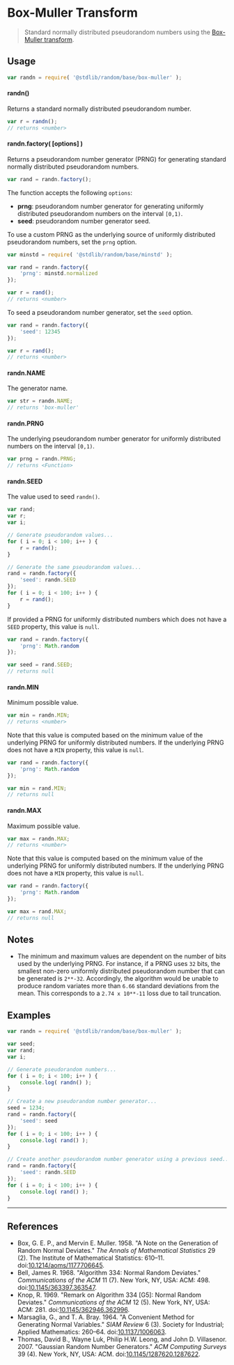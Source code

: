<!--

@license Apache-2.0

Copyright (c) 2018 The Stdlib Authors.

Licensed under the Apache License, Version 2.0 (the "License");
you may not use this file except in compliance with the License.
You may obtain a copy of the License at

   http://www.apache.org/licenses/LICENSE-2.0

Unless required by applicable law or agreed to in writing, software
distributed under the License is distributed on an "AS IS" BASIS,
WITHOUT WARRANTIES OR CONDITIONS OF ANY KIND, either express or implied.
See the License for the specific language governing permissions and
limitations under the License.

-->

# Box-Muller Transform

> Standard normally distributed pseudorandom numbers using the [Box-Muller transform][box-muller].

<section class="usage">

## Usage

```javascript
var randn = require( '@stdlib/random/base/box-muller' );
```

#### randn()

Returns a standard normally distributed pseudorandom number.

```javascript
var r = randn();
// returns <number>
```

#### randn.factory( \[options] )

Returns a pseudorandom number generator (PRNG) for generating standard normally distributed pseudorandom numbers.

```javascript
var rand = randn.factory();
```

The function accepts the following `options`:

-   **prng**: pseudorandom number generator for generating uniformly distributed pseudorandom numbers on the interval `[0,1)`.
-   **seed**: pseudorandom number generator seed.

To use a custom PRNG as the underlying source of uniformly distributed pseudorandom numbers, set the `prng` option.

```javascript
var minstd = require( '@stdlib/random/base/minstd' );

var rand = randn.factory({
    'prng': minstd.normalized
});

var r = rand();
// returns <number>
```

To seed a pseudorandom number generator, set the `seed` option.

```javascript
var rand = randn.factory({
    'seed': 12345
});

var r = rand();
// returns <number>
```

#### randn.NAME

The generator name.

```javascript
var str = randn.NAME;
// returns 'box-muller'
```

#### randn.PRNG

The underlying pseudorandom number generator for uniformly distributed numbers on the interval `[0,1)`.

```javascript
var prng = randn.PRNG;
// returns <Function>
```

#### randn.SEED

The value used to seed `randn()`.

```javascript
var rand;
var r;
var i;

// Generate pseudorandom values...
for ( i = 0; i < 100; i++ ) {
    r = randn();
}

// Generate the same pseudorandom values...
rand = randn.factory({
    'seed': randn.SEED
});
for ( i = 0; i < 100; i++ ) {
    r = rand();
}
```

If provided a PRNG for uniformly distributed numbers which does not have a `SEED` property, this value is `null`.

<!-- eslint-disable stdlib/no-builtin-math -->

```javascript
var rand = randn.factory({
    'prng': Math.random
});

var seed = rand.SEED;
// returns null
```

#### randn.MIN

Minimum possible value.

```javascript
var min = randn.MIN;
// returns <number>
```

Note that this value is computed based on the minimum value of the underlying PRNG for uniformly distributed numbers. If the underlying PRNG does not have a `MIN` property, this value is `null`.

<!-- eslint-disable stdlib/no-builtin-math -->

```javascript
var rand = randn.factory({
    'prng': Math.random
});

var min = rand.MIN;
// returns null
```

#### randn.MAX

Maximum possible value.

```javascript
var max = randn.MAX;
// returns <number>
```

Note that this value is computed based on the minimum value of the underlying PRNG for uniformly distributed numbers. If the underlying PRNG does not have a `MIN` property, this value is `null`.

<!-- eslint-disable stdlib/no-builtin-math -->

```javascript
var rand = randn.factory({
    'prng': Math.random
});

var max = rand.MAX;
// returns null
```

</section>

<!-- /.usage -->

<section class="notes">

## Notes

-   The minimum and maximum values are dependent on the number of bits used by the underlying PRNG. For instance, if a PRNG uses `32` bits, the smallest non-zero uniformly distributed pseudorandom number that can be generated is `2**-32`. Accordingly, the algorithm would be unable to produce random variates more than `6.66` standard deviations from the mean. This corresponds to a `2.74 x 10**-11` loss due to tail truncation.

</section>

<!-- /.notes -->

<section class="examples">

## Examples

<!-- eslint no-undef: "error" -->

```javascript
var randn = require( '@stdlib/random/base/box-muller' );

var seed;
var rand;
var i;

// Generate pseudorandom numbers...
for ( i = 0; i < 100; i++ ) {
    console.log( randn() );
}

// Create a new pseudorandom number generator...
seed = 1234;
rand = randn.factory({
    'seed': seed
});
for ( i = 0; i < 100; i++ ) {
    console.log( rand() );
}

// Create another pseudorandom number generator using a previous seed...
rand = randn.factory({
    'seed': randn.SEED
});
for ( i = 0; i < 100; i++ ) {
    console.log( rand() );
}
```

</section>

<!-- /.examples -->

* * *

<section class="references">

## References

-   Box, G. E. P., and Mervin E. Muller. 1958. "A Note on the Generation of Random Normal Deviates." _The Annals of Mathematical Statistics_ 29 (2). The Institute of Mathematical Statistics: 610–11. doi:[10.1214/aoms/1177706645][@box:1958].
-   Bell, James R. 1968. "Algorithm 334: Normal Random Deviates." _Communications of the ACM_ 11 (7). New York, NY, USA: ACM: 498. doi:[10.1145/363397.363547][@bell:1968].
-   Knop, R. 1969. "Remark on Algorithm 334 \[G5]: Normal Random Deviates." _Communications of the ACM_ 12 (5). New York, NY, USA: ACM: 281. doi:[10.1145/362946.362996][@knop:1969].
-   Marsaglia, G., and T. A. Bray. 1964. "A Convenient Method for Generating Normal Variables." _SIAM Review_ 6 (3). Society for Industrial; Applied Mathematics: 260–64. doi:[10.1137/1006063][@marsaglia:1964a].
-   Thomas, David B., Wayne Luk, Philip H.W. Leong, and John D. Villasenor. 2007. "Gaussian Random Number Generators." _ACM Computing Surveys_ 39 (4). New York, NY, USA: ACM. doi:[10.1145/1287620.1287622][@thomas:2007].

</section>

<!-- /.references -->

<section class="links">

[box-muller]: https://en.wikipedia.org/wiki/Box%E2%80%93Muller_transform

[@box:1958]: http://dx.doi.org/10.1214/aoms/1177706645

[@bell:1968]: http://dx.doi.org/10.1145/363397.363547

[@knop:1969]: http://dx.doi.org/10.1145/362946.362996

[@marsaglia:1964a]: http://dx.doi.org/10.1137/1006063

[@thomas:2007]: http://dx.doi.org/10.1145/1287620.1287622

</section>

<!-- /.links -->
